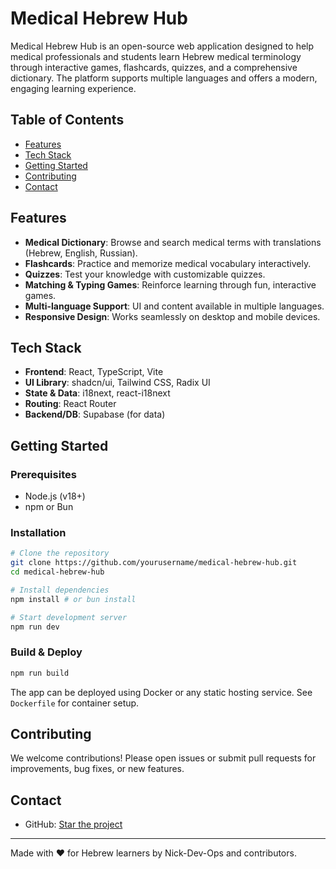 # Medical Hebrew Hub

Medical Hebrew Hub is an open-source web application designed to help medical professionals and students learn Hebrew medical terminology through interactive games, flashcards, quizzes, and a comprehensive dictionary. The platform supports multiple languages and offers a modern, engaging learning experience.

## Table of Contents

- [Features](#features)
- [Tech Stack](#tech-stack)
- [Getting Started](#getting-started)
- [Contributing](#contributing)
- [Contact](#contact)

## Features

- **Medical Dictionary**: Browse and search medical terms with translations (Hebrew, English, Russian).
- **Flashcards**: Practice and memorize medical vocabulary interactively.
- **Quizzes**: Test your knowledge with customizable quizzes.
- **Matching & Typing Games**: Reinforce learning through fun, interactive games.
- **Multi-language Support**: UI and content available in multiple languages.
- **Responsive Design**: Works seamlessly on desktop and mobile devices.

## Tech Stack

- **Frontend**: React, TypeScript, Vite
- **UI Library**: shadcn/ui, Tailwind CSS, Radix UI
- **State & Data**:  i18next, react-i18next
- **Routing**: React Router
- **Backend/DB**: Supabase (for data)


## Getting Started

### Prerequisites

- Node.js (v18+)
- npm or Bun

### Installation

```sh
# Clone the repository
git clone https://github.com/yourusername/medical-hebrew-hub.git
cd medical-hebrew-hub

# Install dependencies
npm install # or bun install

# Start development server
npm run dev
```

### Build & Deploy

```sh
npm run build
```

The app can be deployed using Docker or any static hosting service. See `Dockerfile` for container setup.


## Contributing

We welcome contributions! Please open issues or submit pull requests for improvements, bug fixes, or new features.
## Contact

- GitHub: [Star the project](https://github.com/yourusername/medical-hebrew-hub)

---
Made with ❤️ for Hebrew learners by Nick-Dev-Ops and contributors.

